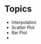 # Topics
* Interpolation
* Scatter Plot
* Bar Plot
* 

<!--stackedit_data:
eyJoaXN0b3J5IjpbLTEzNjI5MTQ5OTBdfQ==
-->
